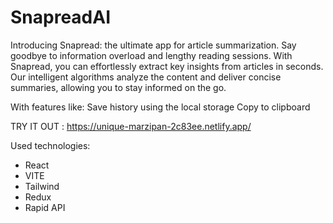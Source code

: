 # SnapreadAI
Introducing Snapread: the ultimate app for article summarization. Say goodbye to information overload and lengthy reading sessions. With Snapread, you can effortlessly extract key insights from articles in seconds. Our intelligent algorithms analyze the content and deliver concise summaries, allowing you to stay informed on the go.

With features like: 
Save history using the local storage 
Copy to clipboard 

TRY IT OUT : https://unique-marzipan-2c83ee.netlify.app/ 

Used technologies: 
<ul>
<li>React</li>
<li>VITE</li>
<li>Tailwind</li>
<li>Redux</li>
<li>Rapid API</li>
</ul>



